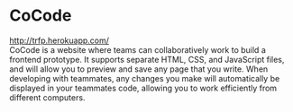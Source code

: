 # CoCode
<a href="http://trfp.herokuapp.com/">http://trfp.herokuapp.com/</a><br>
CoCode is a website where teams can collaboratively work to build a frontend prototype.  It supports separate HTML, CSS, and JavaScript files, and will allow you to preview and save any page that you write.  When developing with teammates, any changes you make will automatically be displayed in your teammates code, allowing you to work efficiently from different computers.